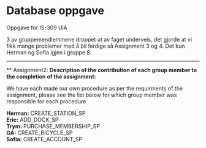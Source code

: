 # Database oppgave
Oppgave for IS-309 UiA

3 av gruppemendlemmene droppet ut av faget underveis, det gjorde at vi fikk mange problemer med å bli ferdige så Assignment 3 og 4.
Det kun Herman og Sofia igjen i gruppe 8.



***
** Assignment2:
**Description of the contribution of each group member to the completion of the assignment:** <br />

We have each made our own procedure as per the requirments of the assignment, please see the list below for which group member was responsible for each procedure <br />


**Herman:** CREATE_STATION_SP <br />
**Eric:** ADD_DOCK_SP <br />
**Trym:** PURCHASE_MEMBERSHIP_SP <br />
**GA:** CREATE_BICYCLE_SP <br />
**Sofia:** CREATE_ACCOUNT_SP <br />

